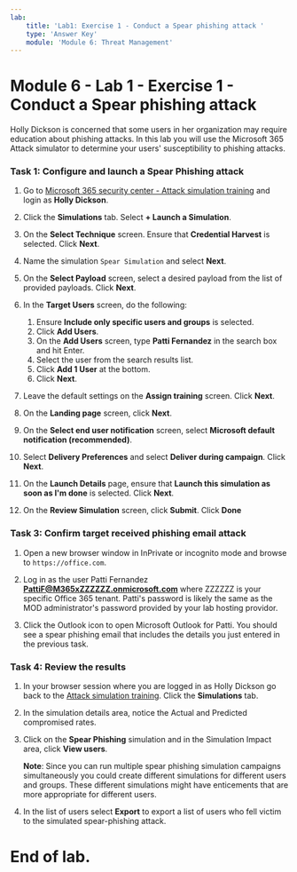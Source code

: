 ```yaml
---
lab:
    title: 'Lab1: Exercise 1 - Conduct a Spear phishing attack '
    type: 'Answer Key'
    module: 'Module 6: Threat Management'
---
```


# Module 6 - Lab 1 - Exercise 1 - Conduct a Spear phishing attack


Holly Dickson is concerned that some users in her organization may require education about phishing attacks.  In this lab you will use the Microsoft 365 Attack simulator to determine your users' susceptibility to phishing attacks.

### Task 1: Configure and launch a Spear Phishing attack

1. Go to [Microsoft 365 security center - Attack simulation training](https://security.microsoft.com/attacksimulator) and login as **Holly Dickson**.

2. Click the **Simulations** tab. Select **+ Launch a Simulation**.

3. On the **Select Technique** screen. Ensure that **Credential Harvest** is selected. Click **Next**.

4. Name the simulation `Spear Simulation` and select **Next**.

5. On the **Select Payload** screen, select a desired payload from the list of provided payloads. Click **Next**.

6. In the **Target Users** screen, do the following:
	1. Ensure **Include only specific users and groups** is selected. 
	1. Click **Add Users**. 
	1. On the **Add Users** screen, type  **Patti Fernandez** in the search box and hit Enter. 
	1. Select the user from the search results list. 
	1. Click **Add 1 User** at the bottom. 
	1. Click  **Next**.

7. Leave the default settings on the **Assign training** screen. Click **Next**.

8. On the **Landing page** screen, click **Next**.

9. On the **Select end user notification** screen, select **Microsoft default notification (recommended)**.

10. Select **Delivery Preferences** and select **Deliver during campaign**. Click **Next**.

11. On the **Launch Details** page, ensure that **Launch this simulation as soon as I'm done** is selected. Click **Next**.

12. On the **Review Simulation** screen, click **Submit**. Click **Done**

### Task 3: Confirm target received phishing email attack

1.  Open a new browser window in InPrivate or incognito mode and browse to `https://office.com`.

2.  Log in as the user Patti Fernandez **PattiF@M365xZZZZZZ.onmicrosoft.com** where ZZZZZZ is your specific Office 365 tenant. Patti's password is likely the same as the MOD administrator's password provided by your lab hosting providor.

3.  Click the Outlook icon to open Microsoft Outlook for Patti. You should see a spear phishing email that includes the details you just entered in the previous task.

### Task 4: Review the results

1. In your browser session where you are logged in as Holly Dickson go back to the [Attack simulation training](https://security.microsoft.com/attacksimulator). Click the **Simulations** tab.

2. In the simulation details area, notice the Actual and Predicted compromised rates.

3. Click on the **Spear Phishing** simulation and in the Simulation Impact area, click **View users**.  
    
	**Note**: Since you can run multiple spear phishing simulation campaigns simultaneously you could create different simulations for different users and groups.  These different simulations might have enticements that are more appropriate for different users.
	
4. In the list of users select **Export** to export a list of users who fell victim to the simulated spear-phishing attack.
 

# End of lab.
